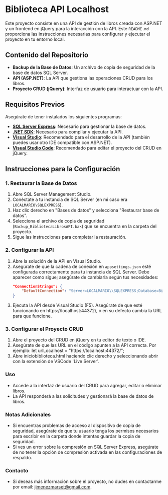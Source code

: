 # Biblioteca API Localhost

Este proyecto consiste en una API de gestión de libros creada con ASP.NET y un frontend en jQuery para la interacción con la API. Este `README.md` proporciona las instrucciones necesarias para configurar y ejecutar el proyecto en tu entorno local.

## Contenido del Repositorio

- **Backup de la Base de Datos**: Un archivo de copia de seguridad de la base de datos SQL Server.
- **API (ASP.NET)**: La API que gestiona las operaciones CRUD para los libros.
- **Proyecto CRUD (jQuery)**: Interfaz de usuario para interactuar con la API.

## Requisitos Previos

Asegúrate de tener instalados los siguientes programas:

- **[SQL Server Express](https://www.microsoft.com/es-es/sql-server/sql-server-downloads)**: Necesario para gestionar la base de datos.
- **[.NET SDK](https://dotnet.microsoft.com/download)**: Necesario para compilar y ejecutar la API.
- **[Visual Studio](https://visualstudio.microsoft.com/)**: Recomendado para el desarrollo de la API (también puedes usar otro IDE compatible con ASP.NET).
- **[Visual Studio Code](https://code.visualstudio.com/)**: Recomendado para editar el proyecto del CRUD en jQuery.

## Instrucciones para la Configuración

### 1. Restaurar la Base de Datos

1. Abre SQL Server Management Studio.
2. Conéctate a tu instancia de SQL Server (en mi caso era `LOCALMARIO\SQLEXPRESS`).
3. Haz clic derecho en "Bases de datos" y selecciona "Restaurar base de datos".
4. Selecciona el archivo de copia de seguridad (`Backup_BibliotecaLibrosAPI.bak`) que se encuentra en la carpeta del proyecto.
5. Sigue las instrucciones para completar la restauración.

### 2. Configurar la API

1. Abre la solución de la API en Visual Studio.
2. Asegúrate de que la cadena de conexión en `appsettings.json` esté configurada correctamente para tu instancia de SQL Server. Debe aparecer como sigue; asegúrate de cambiarla según tus necesidades:
   ```json
   "ConnectionStrings": {
       "DefaultConnection": "Server=LOCALMARIO\\SQLEXPRESS;Database=BibliotecaLibrosAPI;Trusted_Connection=True;Encrypt=False;"
   }
3. Ejecuta la API desde Visual Studio (F5). Asegúrate de que esté funcionando en https://localhost:44372/, o en su defecto cambia la URL para que funcione.

### 3. Configurar el Proyecto CRUD

1. Abre el proyecto del CRUD en jQuery en tu editor de texto o IDE.
2. Asegúrate de que las URL en el código apunten a la API correcta. Por ejemplo: let urlLocalhost = "https://localhost:44372/";
3. Abre iniciobiblioteca.html haciendo clic derecho y seleccionando abrir con la extensión de VSCode 'Live Server'.

### Uso

- Accede a la interfaz de usuario del CRUD para agregar, editar o eliminar libros.
- La API responderá a las solicitudes y gestionará la base de datos de libros.

### Notas Adicionales

- Si encuentras problemas de acceso al dispositivo de copia de seguridad, asegúrate de que tu usuario tenga los permisos necesarios para escribir en la carpeta donde intentas guardar la copia de seguridad.
- Si ves un error sobre la compresión en SQL Server Express, asegúrate de no tener la opción de compresión activada en las configuraciones de respaldo.

### Contacto

- Si deseas más información sobre el proyecto, no dudes en contactarme por email: jimenezmarset@gmail.com.